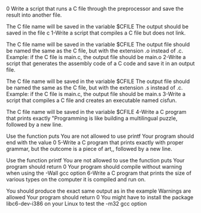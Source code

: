 0 Write a script that runs a C file through the preprocessor and save the result into another file.

The C file name will be saved in the variable $CFILE
The output should be saved in the file c
1-Write a script that compiles a C file but does not link.

The C file name will be saved in the variable $CFILE
The output file should be named the same as the C file, but with the extension .o instead of .c.
Example: if the C file is main.c, the output file should be main.o
2-Write a script that generates the assembly code of a C code and save it in an output file.

The C file name will be saved in the variable $CFILE
The output file should be named the same as the C file, but with the extension .s instead of .c.
Example: if the C file is main.c, the output file should be main.s
3-Write a script that compiles a C file and creates an executable named cisfun.

The C file name will be saved in the variable $CFILE
4-Write a C program that prints exactly "Programming is like building a multilingual puzzle, followed by a new line.

Use the function puts
You are not allowed to use printf
Your program should end with the value 0
5-Write a C program that prints exactly with proper grammar, but the outcome is a piece of art,, followed by a new line.

Use the function printf
You are not allowed to use the function puts
Your program should return 0
Your program should compile without warning when using the -Wall gcc option
6-Write a C program that prints the size of various types on the computer it is compiled and run on.

You should produce the exact same output as in the example
Warnings are allowed
Your program should return 0
You might have to install the package libc6-dev-i386 on your Linux to test the -m32 gcc option
